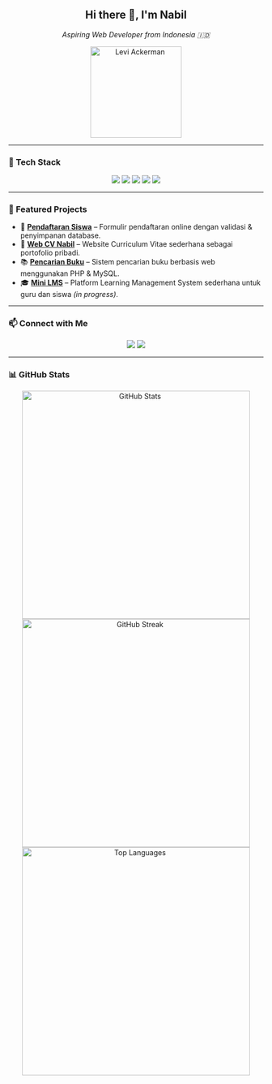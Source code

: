 <h2 align="center">Hi there 👋, I'm Nabil</h2>
<p align="center"><em>Aspiring Web Developer from Indonesia 🇮🇩</em></p>

<p align="center">
  <img src="https://github.com/mhdnblhdyh/mhdnblhdyh/blob/main/levi-ackerman-unscreen.gif?raw=true" alt="Levi Ackerman" width="180"/>
</p>

---

### 🧰 Tech Stack

<p align="center">
  <img src="https://img.shields.io/badge/PHP-777BB4?style=flat-square&logo=php&logoColor=white" />
  <img src="https://img.shields.io/badge/MySQL-4479A1?style=flat-square&logo=mysql&logoColor=white" />
  <img src="https://img.shields.io/badge/HTML5-E34F26?style=flat-square&logo=html5&logoColor=white" />
  <img src="https://img.shields.io/badge/CSS3-1572B6?style=flat-square&logo=css3&logoColor=white" />
  <img src="https://img.shields.io/badge/VSCode-007ACC?style=flat-square&logo=visual-studio-code&logoColor=white" />
</p>

---

### 📁 Featured Projects

<ul>
  <li>📝 <strong><a href="https://github.com/mhdnblhdyh/PendaftaranSiswa">Pendaftaran Siswa</a></strong> – Formulir pendaftaran online dengan validasi & penyimpanan database.</li>
  <li>💼 <strong><a href="https://github.com/mhdnblhdyh/webcvnabil">Web CV Nabil</a></strong> – Website Curriculum Vitae sederhana sebagai portofolio pribadi.</li>
  <li>📚 <strong><a href="https://github.com/mhdnblhdyh/pencarianbuku">Pencarian Buku</a></strong> – Sistem pencarian buku berbasis web menggunakan PHP & MySQL.</li>
  <li>🎓 <strong><a href="https://github.com/mhdnblhdyh/lms">Mini LMS</a></strong> – Platform Learning Management System sederhana untuk guru dan siswa <em>(in progress)</em>.</li>
</ul>

---

### 📫 Connect with Me

<p align="center">
  <a href="https://github.com/mhdnblhdyh"><img src="https://img.shields.io/badge/GitHub-181717?style=for-the-badge&logo=github&logoColor=white" /></a>
  <a href="https://instagram.com/nblhdyh"><img src="https://img.shields.io/badge/Instagram-E4405F?style=for-the-badge&logo=instagram&logoColor=white" /></a>
</p>

---

### 📊 GitHub Stats

<p align="center">
  <img src="https://github-readme-stats.vercel.app/api?username=mhdnblhdyh&show_icons=true&theme=tokyonight&hide=prs" alt="GitHub Stats" width="450" />
  <br>
  <img src="https://streak-stats.demolab.com?user=mhdnblhdyh&theme=tokyonight" alt="GitHub Streak" width="450"/>
  <br>
  <img src="https://github-readme-stats.vercel.app/api/top-langs/?username=mhdnblhdyh&layout=compact&theme=tokyonight" alt="Top Languages" width="450"/>
</p>
